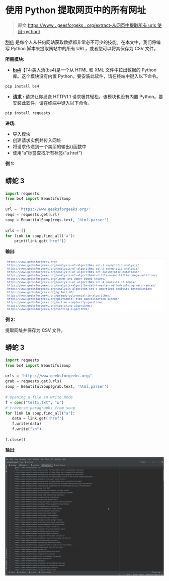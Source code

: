 # 使用 Python 提取网页中的所有网址

> 原文:[https://www . geesforgeks . org/extract-从网页中提取所有 urls 使用-python/](https://www.geeksforgeeks.org/extract-all-the-urls-from-the-webpage-using-python/)

[刮痧](https://www.geeksforgeeks.org/introduction-to-web-scraping/) 是每个人从任何网站获取数据都非常必不可少的技能。在本文中，我们将编写 Python 脚本来提取网站中的所有 URL，或者您可以将其保存为 CSV 文件。

**所需模块:**

*   [**bs4**](https://www.geeksforgeeks.org/implementing-web-scraping-python-beautiful-soup/)【T4:美人汤(bs4)是一个从 HTML 和 XML 文件中拉出数据的 Python 库。这个模块没有内置 Python。要安装此软件，请在终端中键入以下命令。

```py
pip install bs4
```

*   [**请求**](https://www.geeksforgeeks.org/python-requests-tutorial/) **:** 请求让你发送 HTTP/1.1 请求极其轻松。该模块也没有内置 Python。要安装此软件，请在终端中键入以下命令。

```py
pip install requests
```

**进场:**

*   导入模块
*   创建请求实例并传入网址
*   将请求传递到一个美丽的输出()函数中
*   使用“a”标签查找所有标签(“a href”)

**例 1:**

## 蟒蛇 3

```py
import requests
from bs4 import BeautifulSoup

url = 'https://www.geeksforgeeks.org/'
reqs = requests.get(url)
soup = BeautifulSoup(reqs.text, 'html.parser')

urls = []
for link in soup.find_all('a'):
    print(link.get('href'))
```

**输出:**

![](img/5480e08e38d14546f04cfcc8574310f0.png)

**例 2:**

提取网址并保存为 CSV 文件。

## 蟒蛇 3

```py
import requests
from bs4 import BeautifulSoup

urls = 'https://www.geeksforgeeks.org/'
grab = requests.get(urls)
soup = BeautifulSoup(grab.text, 'html.parser')

# opening a file in write mode
f = open("test1.txt", "w")
# traverse paragraphs from soup
for link in soup.find_all("a"):
   data = link.get('href')
   f.write(data)
   f.write("\n")

f.close()
```

**输出:**

![](img/dec36e3a89dc975d5b8ac3877ea58a68.png)